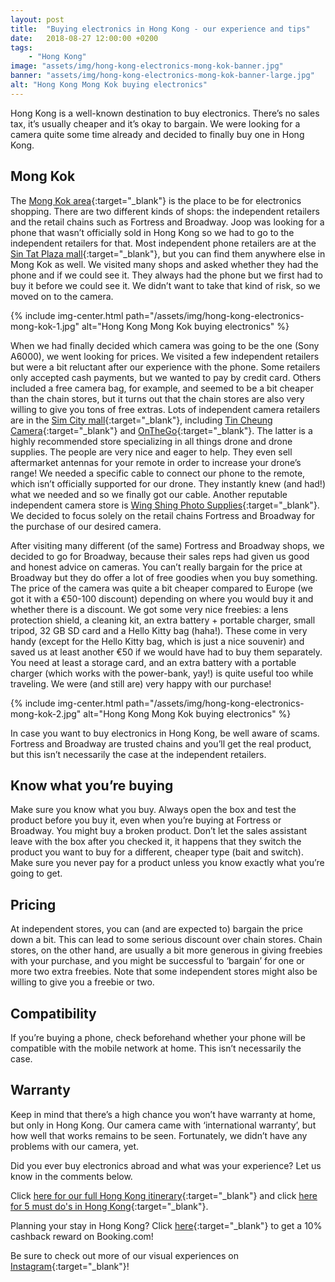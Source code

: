```yaml
---
layout: post
title:  "Buying electronics in Hong Kong - our experience and tips"
date:   2018-08-27 12:00:00 +0200
tags:
    - "Hong Kong"
image: "assets/img/hong-kong-electronics-mong-kok-banner.jpg"
banner: "assets/img/hong-kong-electronics-mong-kok-banner-large.jpg"
alt: "Hong Kong Mong Kok buying electronics"
---
```


Hong Kong is a well-known destination to buy electronics. There’s no sales tax, it’s usually cheaper and it’s okay to bargain. We were looking for a camera quite some time already and decided to finally buy one in Hong Kong. 

## Mong Kok

The [Mong Kok area][mong kok]{:target="_blank"} is the place to be for electronics shopping. There are two different kinds of shops: the independent retailers and the retail chains such as Fortress and Broadway. Joop was looking for a phone that wasn’t officially sold in Hong Kong so we had to go to the independent retailers for that. Most independent phone retailers are at the [Sin Tat Plaza mall][sin tat plaza mall]{:target="_blank"}, but you can find them anywhere else in Mong Kok as well. We visited many shops and asked whether they had the phone and if we could see it. They always had the phone but we first had to buy it before we could see it. We didn’t want to take that kind of risk, so we moved on to the camera.

{% include img-center.html path="/assets/img/hong-kong-electronics-mong-kok-1.jpg" alt="Hong Kong Mong Kok buying electronics" %}

When we had finally decided which camera was going to be the one (Sony A6000), we went looking for prices. We visited a few independent retailers but were a bit reluctant after our experience with the phone. Some retailers only accepted cash payments, but we wanted to pay by credit card. Others included a free camera bag, for example, and seemed to be a bit cheaper than the chain stores, but it turns out that the chain stores are also very willing to give you tons of free extras.  Lots of independent camera retailers are in the [Sim City mall][sim city mall]{:target="_blank"}, including [Tin Cheung Camera][tin cheung camera]{:target="_blank"} and [OnTheGo][onthego]{:target="_blank"}. The latter is a highly recommended store specializing in all things drone and drone supplies. The people are very nice and eager to help. They even sell aftermarket antennas for your remote in order to increase your drone’s range! We needed a specific cable to connect our phone to the remote, which isn’t officially supported for our drone. They instantly knew (and had!) what we needed and so we finally got our cable. Another reputable independent camera store is [Wing Shing Photo Supplies][wing sing photo supplies]{:target="_blank"}. We decided to focus solely on the retail chains Fortress and Broadway for the purchase of our desired camera. 

After visiting many different (of the same) Fortress and Broadway shops, we decided to go for Broadway, because  their sales reps had given us good and honest advice on cameras. You can’t really bargain for the price at Broadway but they do offer a lot of free goodies when you buy something. The price of the camera was quite a bit cheaper compared to Europe (we got it with a €50-100 discount) depending on where you would buy it and whether there is a discount. We got some very nice freebies: a lens protection shield, a cleaning kit, an extra battery + portable charger, small tripod, 32 GB SD  card and a Hello Kitty bag (haha!). These come in very handy (except for the Hello Kitty bag, which is just a nice souvenir) and saved us at least another €50 if we would have had to buy them separately. You need at least a storage card, and an extra battery with a portable charger (which works with the power-bank, yay!) is quite useful too while traveling. We were (and still are) very happy with our purchase!

{% include img-center.html path="/assets/img/hong-kong-electronics-mong-kok-2.jpg" alt="Hong Kong Mong Kok buying electronics" %}

In case you want to buy electronics in Hong Kong, be well aware of scams. Fortress and Broadway are trusted chains and you’ll get the real product, but this isn’t necessarily the case at the independent retailers. 

## Know what you’re buying

Make sure you know what you buy. Always open the box and test the product before you buy it, even when you’re buying at Fortress or Broadway. You might buy a broken product. Don’t let the sales assistant leave with the box after you checked it, it happens that they switch the product you want to buy for a different, cheaper type (bait and switch). Make sure you never pay for a product unless you know exactly what you’re going to get.

## Pricing

At independent stores, you can (and are expected to) bargain the price down a bit. This can lead to some serious discount over chain stores. Chain stores, on the other hand, are usually a bit more generous in giving freebies with your purchase, and you might be successful to ‘bargain’ for one or more two extra freebies. Note that some independent stores might also be willing to give you a freebie or two.

## Compatibility

If you’re buying a phone, check beforehand whether your phone will be compatible with the mobile network at home. This isn’t necessarily the case. 

## Warranty

Keep in mind that there’s a high chance you won’t have warranty at home, but only in Hong Kong. Our camera came with ‘international warranty’, but how well that works remains to be seen. Fortunately, we didn’t have any problems with our camera, yet.

Did you ever buy electronics abroad and what was your experience? Let us know in the comments below.

Click [here for our full Hong Kong itinerary][blogpost HK itinerary]{:target="_blank"} and click [here for 5 must do's in Hong Kong][blogpost HK must do's]{:target="_blank"}.

Planning your stay in Hong Kong? Click [here][booking.com]{:target="_blank"} to get a 10% cashback reward on Booking.com! 

Be sure to check out more of our visual experiences on [Instagram][instagram]{:target="_blank"}!

[instagram]: https://instagram.com/kipamojo
[booking.com]: https://www.booking.com/s/11_6/joop9916
[blogpost HK itinerary]: https://kipamojo.world/2018/08/16/Things-to-do-in-Hong-Kong-our-complete-itinerary.html 
[blogpost HK must do's]: https://kipamojo.world/2018/08/20/5-must-dos-in-hong-kong.html
[mong kok]: https://goo.gl/maps/zE2YL8uMjbs 
[sin tat plaza mall]: https://goo.gl/maps/mqy65krNAhD2 
[sim city mall]: https://goo.gl/maps/43E9J4ifQpT2 
[tin cheung camera]: https://goo.gl/maps/aTykfqQHPTy 
[onthego]: https://goo.gl/maps/jqsyTcdPjzE2 
[wing sing photo supplies]: https://goo.gl/maps/HLyGQgNLmSU2 
